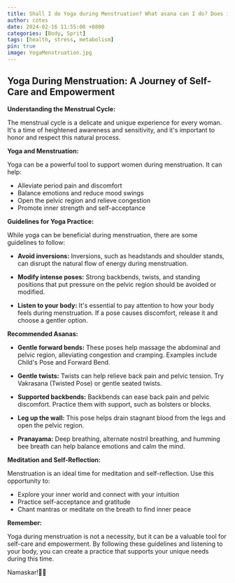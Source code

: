 ```yaml
---
title: Shall I do Yoga during Menstruation? What asana can I do? Does it benefit...
author: cotes
date: 2024-02-16 11:55:00 +0800
categories: [Body, Sprit]
tags: [health, stress, metabolism]
pin: true
image: YogaMenstruation.jpg
---
```


## Yoga During Menstruation: A Journey of Self-Care and Empowerment

**Understanding the Menstrual Cycle:**

The menstrual cycle is a delicate and unique experience for every woman. It's a time of heightened awareness and sensitivity, and it's important to honor and respect this natural process.

**Yoga and Menstruation:**

Yoga can be a powerful tool to support women during menstruation. It can help:

- Alleviate period pain and discomfort
- Balance emotions and reduce mood swings
- Open the pelvic region and relieve congestion
- Promote inner strength and self-acceptance

**Guidelines for Yoga Practice:**

While yoga can be beneficial during menstruation, there are some guidelines to follow:

- **Avoid inversions:** Inversions, such as headstands and shoulder stands, can disrupt the natural flow of energy during menstruation.

- **Modify intense poses:** Strong backbends, twists, and standing positions that put pressure on the pelvic region should be avoided or modified.

- **Listen to your body:** It's essential to pay attention to how your body feels during menstruation. If a pose causes discomfort, release it and choose a gentler option.

**Recommended Asanas:**

- **Gentle forward bends:** These poses help massage the abdominal and pelvic region, alleviating congestion and cramping. Examples include Child's Pose and Forward Bend.

- **Gentle twists:** Twists can help relieve back pain and pelvic tension. Try Vakrasana (Twisted Pose) or gentle seated twists.

- **Supported backbends:** Backbends can ease back pain and pelvic discomfort. Practice them with support, such as bolsters or blocks.

- **Leg up the wall:** This pose helps drain stagnant blood from the legs and open the pelvic region.

- **Pranayama:** Deep breathing, alternate nostril breathing, and humming bee breath can help balance emotions and calm the mind.

**Meditation and Self-Reflection:**

Menstruation is an ideal time for meditation and self-reflection. Use this opportunity to:

- Explore your inner world and connect with your intuition
- Practice self-acceptance and gratitude
- Chant mantras or meditate on the breath to find inner peace

**Remember:**

Yoga during menstruation is not a necessity, but it can be a valuable tool for self-care and empowerment. By following these guidelines and listening to your body, you can create a practice that supports your unique needs during this time.

Namaskar!🙏✨